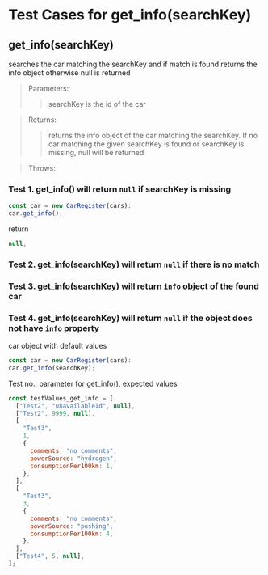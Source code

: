 # Test Cases for **get_info(searchKey)**

## **get_info(searchKey)**

searches the car matching the searchKey and if match is found returns the info object otherwise null is returned

> Parameters:
>
> > searchKey is the id of the car

> Returns:
>
> > returns the info object of the car matching the searchKey. If no car matching the given searchKey is found or searchKey is missing, null will be returned

> Throws:
>
> >

### Test 1. get_info() will return `null` if searchKey is missing

```js
const car = new CarRegister(cars):
car.get_info();
```

return

```js
null;
```

### Test 2. get_info(searchKey) will return `null` if there is no match

### Test 3. get_info(searchKey) will return `info` object of the found car

### Test 4. get_info(searchKey) will return `null` if the object does not have `info` property

car object with default values

```js
const car = new CarRegister(cars):
car.get_info(searchKey);
```

Test no., parameter for get_info(), expected values

```js
const testValues_get_info = [
  ["Test2", "unavailableId", null],
  ["Test2", 9999, null],
  [
    "Test3",
    1,
    {
      comments: "no comments",
      powerSource: "hydrogen",
      consumptionPer100km: 1,
    },
  ],
  [
    "Test3",
    3,
    {
      comments: "no comments",
      powerSource: "pushing",
      consumptionPer100km: 4,
    },
  ],
  ["Test4", 5, null],
];
```
